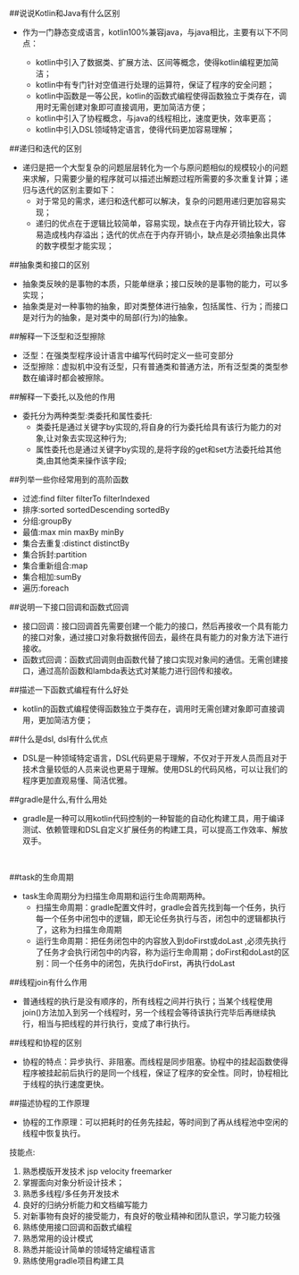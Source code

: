 ##说说Kotlin和Java有什么区别

- 作为一门静态变成语言，kotlin100%兼容java，与java相比，主要有以下不同点：

  - kotlin中引入了数据类、扩展方法、区间等概念，使得kotlin编程更加简洁；
  - kotlin中有专门针对空值进行处理的运算符，保证了程序的安全问题；
  - kotlin中函数是一等公民，kotlin的函数式编程使得函数独立于类存在，调用时无需创建对象即可直接调用，更加简洁方便；
  - kotlin中引入了协程概念，与java的线程相比，速度更快，效率更高；
  - kotlin中引入DSL领域特定语言，使得代码更加容易理解；




##递归和迭代的区别

- 递归是把一个大型复杂的问题层层转化为一个与原问题相似的规模较小的问题来求解，只需要少量的程序就可以描述出解题过程所需要的多次重复计算；递归与迭代的区别主要如下：
  - 对于常见的需求，递归和迭代都可以解决，复杂的问题用递归更加容易实现；
  - 递归的优点在于逻辑比较简单，容易实现，缺点在于内存开销比较大，容易造成栈内存溢出；迭代的优点在于内存开销小，缺点是必须抽象出具体的数字模型才能实现；




##抽象类和接口的区别

- 抽象类反映的是事物的本质，只能单继承；接口反映的是事物的能力，可以多实现；
- 抽象类是对一种事物的抽象，即对类整体进行抽象，包括属性、行为；而接口是对行为的抽象，是对类中的局部(行为)的抽象。




##解释一下泛型和泛型擦除

- 泛型：在强类型程序设计语言中编写代码时定义一些可变部分
- 泛型擦除：虚拟机中没有泛型，只有普通类和普通方法，所有泛型类的类型参数在编译时都会被擦除。




##解释一下委托,以及他的作用

- 委托分为两种类型:类委托和属性委托:
  - 类委托是通过关键字by实现的,将自身的行为委托给具有该行为能力的对象,让对象去实现这种行为;
  - 属性委托也是通过关键字by实现的,是将字段的get和set方法委托给其他类,由其他类来操作该字段;




##列举一些你经常用到的高阶函数

- 过滤:find filter filterTo filterIndexed
- 排序:sorted sortedDescending sortedBy
- 分组:groupBy
- 最值:max min maxBy minBy
- 集合去重复:distinct distinctBy
- 集合拆封:partition
- 集合重新组合:map
- 集合相加:sumBy
- 遍历:foreach




##说明一下接口回调和函数式回调

- 接口回调：接口回调首先需要创建一个能力的接口，然后再接收一个具有能力的接口对象，通过接口对象将数据传回去，最终在具有能力的对象方法下进行接收。
- 函数式回调：函数式回调则由函数代替了接口实现对象间的通信。无需创建接口，通过高阶函数和lambda表达式对某能力进行回传和接收。




##描述一下函数式编程有什么好处

- kotlin的函数式编程使得函数独立于类存在，调用时无需创建对象即可直接调用，更加简洁方便；




##什么是dsl, dsl有什么优点

- DSL是一种领域特定语言，DSL代码更易于理解，不仅对于开发人员而且对于技术含量较低的人员来说也更易于理解。使用DSL的代码风格，可以让我们的程序更加直观易懂、简洁优雅。




##gradle是什么,有什么用处

- gradle是一种可以用kotlin代码控制的一种智能的自动化构建工具，用于编译测试、依赖管理和DSL自定义扩展任务的构建工具，可以提高工作效率、解放双手。

  ​

##task的生命周期

- task生命周期分为扫描生命周期和运行生命周期两种。
  - 扫描生命周期：gradle配置文件时，gradle会首先找到每一个任务，执行每一个任务中闭包中的逻辑，即无论任务执行与否，闭包中的逻辑都执行了，这称为扫描生命周期
  - 运行生命周期：把任务闭包中的内容放入到doFirst或doLast ,必须先执行了任务才会执行闭包中的内容，称为运行生命周期；doFirst和doLast的区别：同一个任务中的闭包，先执行doFirst，再执行doLast




##线程join有什么作用

- 普通线程的执行是没有顺序的，所有线程之间并行执行；当某个线程使用join()方法加入到另一个线程时，另一个线程会等待该执行完毕后再继续执行，相当与把线程的并行执行，变成了串行执行。




##线程和协程的区别

- 协程的特点：异步执行、非阻塞。而线程是同步阻塞。协程中的挂起函数使得程序被挂起前后执行的是同一个线程，保证了程序的安全性。同时，协程相比于线程的执行速度更快。




##描述协程的工作原理 

- 协程的工作原理：可以把耗时的任务先挂起，等时间到了再从线程池中空闲的线程中恢复执行。





技能点:

1. 熟悉模版开发技术  jsp velocity freemarker
2. 掌握面向对象分析设计技术；
3. 熟悉多线程/多任务开发技术
4. 良好的归纳分析能力和文档编写能力
5. 对新事物有良好的接受能力，有良好的敬业精神和团队意识，学习能力较强
6. 熟练使用接口回调和函数式编程
7. 熟悉常用的设计模式
8. 熟悉并能设计简单的领域特定编程语言
9. 熟练使用gradle项目构建工具